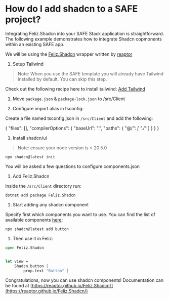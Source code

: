 # How do I add shadcn to a SAFE project?

Integrating Feliz.Shadcn into your SAFE Stack application is straightforward. The following example demonstrates how to integrate Shadcn copmonents within an existing SAFE app.

We will be using the [Feliz.Shadcn](https://github.com/reaptor/feliz.shadcn) wrapper written by [reaptor](https://github.com/reaptor)

1. Setup Tailwind

> Note: When you use the SAFE template you will already have Tailwind installed by default. You can skip this step. 

Check out the following recipe here to install tailwind: [Add Tailwind](https://safe-stack.github.io/docs/recipes/ui/add-tailwind/)

1. Move `package.json` & `package-lock.json` to /src/Client

1. Configure import alias in tsconfig:

Create a file named tsconfig.json in `/src/Client` and add the following:

{
    "files": [],
    "compilerOptions": {
        "baseUrl": ".",
        "paths": {
            "@/*": [
                "./*"
            ]
        }
    }
}

1. Install shadcn/ui

> Note: ensure your node version is > 20.5.0

```
npx shadcn@latest init
```

You will be asked a few questions to configure components.json

1.  Add Feliz.Shadcn

Inside the `/src/Client` directory run:

```
dotnet add package Feliz.Shadcn
```

1. Start adding any shadcn component

Specify first which components you want to use.
You can find the list of available components [here](https://reaptor.github.io/Feliz.Shadcn/):

```
npx shadcn@latest add button 
```

1. Then use it in Feliz:

```fsharp
open Feliz.Shadcn


let view = 
    Shadcn.button [
        prop.text "Button" ]

```

Congratulations, now you can use shadcn components!
Documentation can be found at [https://reaptor.github.io/Feliz.Shadcn/](https://reaptor.github.io/Feliz.Shadcn/)
